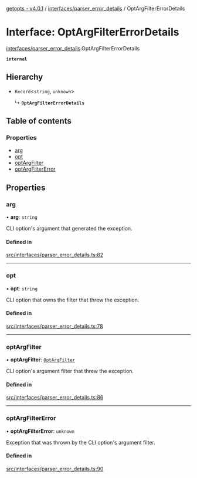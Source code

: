 [getopts - v4.0.1](../README.md) / [interfaces/parser_error_details](../modules/interfaces_parser_error_details.md) / OptArgFilterErrorDetails

# Interface: OptArgFilterErrorDetails

[interfaces/parser_error_details](../modules/interfaces_parser_error_details.md).OptArgFilterErrorDetails

**`internal`**

## Hierarchy

- `Record`<`string`, `unknown`\>

  ↳ **`OptArgFilterErrorDetails`**

## Table of contents

### Properties

- [arg](interfaces_parser_error_details.OptArgFilterErrorDetails.md#arg)
- [opt](interfaces_parser_error_details.OptArgFilterErrorDetails.md#opt)
- [optArgFilter](interfaces_parser_error_details.OptArgFilterErrorDetails.md#optargfilter)
- [optArgFilterError](interfaces_parser_error_details.OptArgFilterErrorDetails.md#optargfiltererror)

## Properties

### arg

• **arg**: `string`

CLI option's argument that generated the exception.

#### Defined in

[src/interfaces/parser_error_details.ts:82](https://github.com/prasadrajandran/node-getopts/blob/6df82cf/src/interfaces/parser_error_details.ts#L82)

---

### opt

• **opt**: `string`

CLI option that owns the filter that threw the exception.

#### Defined in

[src/interfaces/parser_error_details.ts:78](https://github.com/prasadrajandran/node-getopts/blob/6df82cf/src/interfaces/parser_error_details.ts#L78)

---

### optArgFilter

• **optArgFilter**: [`OptArgFilter`](interfaces_schema.OptArgFilter.md)

CLI option's argument filter that threw the exception.

#### Defined in

[src/interfaces/parser_error_details.ts:86](https://github.com/prasadrajandran/node-getopts/blob/6df82cf/src/interfaces/parser_error_details.ts#L86)

---

### optArgFilterError

• **optArgFilterError**: `unknown`

Exception that was thrown by the CLI option's argument filter.

#### Defined in

[src/interfaces/parser_error_details.ts:90](https://github.com/prasadrajandran/node-getopts/blob/6df82cf/src/interfaces/parser_error_details.ts#L90)
